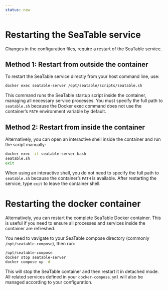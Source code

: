 ```yaml
---
status: new
---
```


# Restarting the SeaTable service

Changes in the configuration files, require a restart of the SeaTable service.

## Method 1: Restart from outside the container

To restart the SeaTable service directly from your host command line, use:

```bash
docker exec seatable-server /opt/seatable/scripts/seatable.sh
```

This command runs the SeaTable startup script inside the container, managing all necessary service processes. You must specify the full path to `seatable.sh` because the Docker exec command does not use the container’s `PATH` environment variable by default.

## Method 2: Restart from inside the container

Alternatively, you can open an interactive shell inside the container and run the script manually:

```bash
docker exec -it seatable-server bash
seatable.sh
exit
```

When using an interactive shell, you do not need to specify the full path to `seatable.sh` because the container’s `PATH` is available. After restarting the service, type `exit` to leave the container shell.

# Restarting the docker container

Alternatively, you can restart the complete SeaTable Docker container. This is useful if you need to ensure all processes and services inside the container are refreshed.

You need to vavigate to your SeaTable compose directory (commonly `/opt/seatable-compose`), then run:

```bash
/opt/seatable-compose
docker stop seatable-server
docker compose up -d
```

This will stop the SeaTable container and then restart it in detached mode. All related services defined in your `docker-compose.yml` will also be managed according to your configuration.